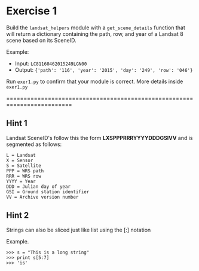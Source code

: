 # Exercise 1
Build the `landsat_helpers` module with a `get_scene_details`
function that will return a dictionary containing the path, row,
and year of a Landsat 8 scene based on its SceneID.

Example:

* Input: `LC81160462015249LGN00`
* Output: `{'path': '116', 'year': '2015', 'day': '249', 'row': '046'}`

Run `exer1.py` to confirm that your module is correct. More details
inside `exer1.py`

=========================================================================

## Hint 1

Landsat SceneID's follow this the form **LXSPPPRRRYYYYDDDGSIVV**
and is segmented as follows:

```
L = Landsat
X = Sensor
S = Satellite
PPP = WRS path
RRR = WRS row
YYYY = Year
DDD = Julian day of year
GSI = Ground station identifier
VV = Archive version number
```

## Hint 2

Strings can also be sliced just like list using the [:] notation

Example.
```
>>> s = "This is a long string"
>>> print s[5:7]
>>> 'is'
```

